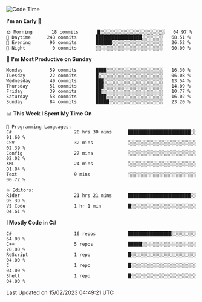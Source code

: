 <!--START_SECTION:waka-->
![Code Time](http://img.shields.io/badge/Code%20Time-938%20hrs%201%20min-blue)

**I'm an Early 🐤** 

```text
🌞 Morning       18 commits       █░░░░░░░░░░░░░░░░░░░░░░░░   04.97 % 
🌆 Daytime      248 commits       █████████████████░░░░░░░░   68.51 % 
🌃 Evening       96 commits       ██████░░░░░░░░░░░░░░░░░░░   26.52 % 
🌙 Night          0 commits       ░░░░░░░░░░░░░░░░░░░░░░░░░   00.00 % 

```
📅 **I'm Most Productive on Sunday** 

```text
Monday          59 commits       ████░░░░░░░░░░░░░░░░░░░░░   16.30 % 
Tuesday         22 commits       █░░░░░░░░░░░░░░░░░░░░░░░░   06.08 % 
Wednesday       49 commits       ███░░░░░░░░░░░░░░░░░░░░░░   13.54 % 
Thursday        51 commits       ███░░░░░░░░░░░░░░░░░░░░░░   14.09 % 
Friday          39 commits       ██░░░░░░░░░░░░░░░░░░░░░░░   10.77 % 
Saturday        58 commits       ████░░░░░░░░░░░░░░░░░░░░░   16.02 % 
Sunday          84 commits       █████░░░░░░░░░░░░░░░░░░░░   23.20 % 

```


📊 **This Week I Spent My Time On** 

```text
💬 Programming Languages: 
C#                       20 hrs 30 mins      ███████████████████████░░   91.60 % 
CSV                      32 mins             ░░░░░░░░░░░░░░░░░░░░░░░░░   02.39 % 
Config                   27 mins             ░░░░░░░░░░░░░░░░░░░░░░░░░   02.02 % 
XML                      24 mins             ░░░░░░░░░░░░░░░░░░░░░░░░░   01.84 % 
Text                     9 mins              ░░░░░░░░░░░░░░░░░░░░░░░░░   00.72 % 

🔥 Editors: 
Rider                    21 hrs 21 mins      ███████████████████████░░   95.39 % 
VS Code                  1 hr 1 min          █░░░░░░░░░░░░░░░░░░░░░░░░   04.61 % 

```

**I Mostly Code in C#** 

```text
C#                       16 repos            ████████████████░░░░░░░░░   64.00 % 
C++                      5 repos             █████░░░░░░░░░░░░░░░░░░░░   20.00 % 
ReScript                 1 repo              █░░░░░░░░░░░░░░░░░░░░░░░░   04.00 % 
C                        1 repo              █░░░░░░░░░░░░░░░░░░░░░░░░   04.00 % 
Shell                    1 repo              █░░░░░░░░░░░░░░░░░░░░░░░░   04.00 % 

```



 Last Updated on 15/02/2023 04:49:21 UTC
<!--END_SECTION:waka-->
